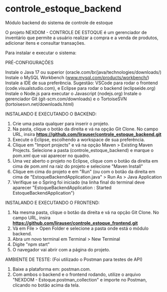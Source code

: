 # controle_estoque_backend
Módulo backend do sistema de controle de estoque

O projeto NEXDOM - CONTROLE DE ESTOQUE é um gerenciador de inventário que permite a usuário realizar a compra e a venda de produtos, adicionar itens e consultar transações.

Para instalar e executar o sistema:

PRÉ-CONFIGURAÇÕES

Instale o Java 17 ou superior (oracle.com/br/java/technologies/downloads/)
Instale o MySQL Workbench (www.mysql.com/products/workbench/)
Instale a IDE de sua preferência. Sugestão: VSCode para rodar o frontend (code.visualstudio.com), e Eclipse para rodar o backend (eclipseide.org)
Instale o Node.js para executar o Javascript (nodejs.org)
Instale o gerenciador Git (git-scm.com/downloads) e o TortoiseSVN (tortoisesvn.net/downloads.html)

INSTALANDO E EXECUTANDO O BACKEND:

1) Crie uma pasta qualquer para inserir o projeto.
2) Na pasta, clique o botão da direita e vá na opção Git Clone. No campo URL, insira <b>https://github.com/lirauser/controle_estoque_backend.git</b>
3) Execute o Eclipse, escolhendo a workspace de sua preferência.
4) Clique em "Import projects" e vá na opção Maven > Existing Maven Projects. Selecione a pasta (controle_estoque_backend) e marque o pom.xml que vai aparecer no quadro.
5) Uma vez aberto o projeto no Eclipse, clique com o botão da direita em cima de pom.xml na raíz do projeto e selecione "Maven Install"
6) Clique em cima do projeto e em "Run" (ou com o botão da direita em cima de "EstoqueBackendApplication.java" > Run As > Java Application
7) Verifique se o Spring foi iniciado (na linha final do terminal deve aparecer "EstoqueBackendApplication : Started EstoqueBackendApplication")

INSTALANDO E EXECUTANDO O FRONTEND:

1) Na mesma pasta, clique o botão da direita e vá na opção Git Clone. No campo URL, insira <b>https://github.com/lirauser/controle_estoque_frontend.git</b>
2) Vá em File > Open Folder e selecione a pasta onde está o módulo backend.
3) Abra um novo terminal em Terminal > New Terminal
4) Digite "npm start"
5) O navegador vai abrir com a página do projeto.

AMBIENTE DE TESTE: 
(Foi utilizado o Postman para testes de API)
1) Baixe a plataforma em: postman.com.
2) Com ambos o backend e o frontend rodando, utilize o arquivo "NEXDOM - Estoque.postman_collection" e importe no Postman, clicando no botão <Import> acima da tela.
